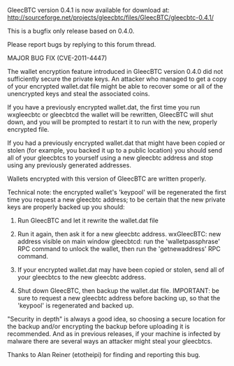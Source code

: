 GleecBTC version 0.4.1 is now available for download at:
http://sourceforge.net/projects/gleecbtc/files/GleecBTC/gleecbtc-0.4.1/

This is a bugfix only release based on 0.4.0.

Please report bugs by replying to this forum thread.

MAJOR BUG FIX  (CVE-2011-4447)

The wallet encryption feature introduced in GleecBTC version 0.4.0 did not sufficiently secure the private keys. An attacker who
managed to get a copy of your encrypted wallet.dat file might be able to recover some or all of the unencrypted keys and steal the
associated coins.

If you have a previously encrypted wallet.dat, the first time you run wxgleecbtc or gleecbtcd the wallet will be rewritten, GleecBTC will
shut down, and you will be prompted to restart it to run with the new, properly encrypted file.

If you had a previously encrypted wallet.dat that might have been copied or stolen (for example, you backed it up to a public
location) you should send all of your gleecbtcs to yourself using a new gleecbtc address and stop using any previously generated addresses.

Wallets encrypted with this version of GleecBTC are written properly.

Technical note: the encrypted wallet's 'keypool' will be regenerated the first time you request a new gleecbtc address; to be certain that the
new private keys are properly backed up you should:

1. Run GleecBTC and let it rewrite the wallet.dat file

2. Run it again, then ask it for a new gleecbtc address.
wxGleecBTC: new address visible on main window
gleecbtcd: run the 'walletpassphrase' RPC command to unlock the wallet,  then run the 'getnewaddress' RPC command.

3. If your encrypted wallet.dat may have been copied or stolen, send all of your gleecbtcs to the new gleecbtc address.

4. Shut down GleecBTC, then backup the wallet.dat file.
IMPORTANT: be sure to request a new gleecbtc address before backing up, so that the 'keypool' is regenerated and backed up.

"Security in depth" is always a good idea, so choosing a secure location for the backup and/or encrypting the backup before uploading it is recommended. And as in previous releases, if your machine is infected by malware there are several ways an attacker might steal your gleecbtcs.

Thanks to Alan Reiner (etotheipi) for finding and reporting this bug.
